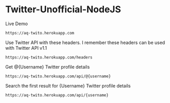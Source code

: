 # Twitter-Unofficial-NodeJS

Live Demo
```
https://aq-twito.herokuapp.com
```
Use Twitter API with these headers.
I remember these headers can be used with Twitter API v1.1
```
https://aq-twito.herokuapp.com/headers
```
Get @{Username} Twitter profile details
```
https://aq-twito.herokuapp.com/api/@{username}
```
Search the first result for {Username} Twitter profile details
```
https://aq-twito.herokuapp.com/api/{username}
```
